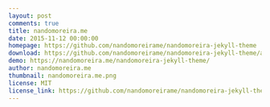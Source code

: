 ```yaml
---
layout: post
comments: true
title: nandomoreira.me
date: 2015-11-12 00:00:00
homepage: https://github.com/nandomoreirame/nandomoreira-jekyll-theme
download: https://github.com/nandomoreirame/nandomoreira-jekyll-theme/archive/master.zip
demo: https://nandomoreira.me/nandomoreira-jekyll-theme/
author: nandomoreira.me
thumbnail: nandomoreira.me.png
license: MIT
license_link: https://github.com/nandomoreirame/nandomoreira-jekyll-theme/blob/master/LICENSE
---
```

